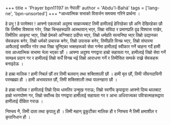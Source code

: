 +++
title = 'Prayer bpn11197 in नेपाली'
author = 'Abdu'l-Bahá'
tags = ['lang-ne', 'bpn-unsorted']
+++
*आध्यात्मिक सभाको विसर्जन समयमा गरिने प्रार्थना । 

हे प्रभु ! हे परमेश्वर ! आफ्नो एकताको अदृश्य साम्राज्यबाट तिमी हामीलाई हेरिरहेका छौ अनि देखिरहेका छौ कि तिमीमा विश्वास गरेर, तिम्रा चिन्हहरूप्रति आस्थावान् भएर, तिम्रा संविदा र प्रमाणप्रति दृढ विश्वास राखेर, तिमीतिर आकृष्ट भएर, तिम्रो प्रेमको अग्निबाट प्रदीप्त भएर, तिम्रो धर्मप्रति सत्यनिष्ठ भएर तिम्रो उद्यानका सेवकहरू बनेर, तिम्रो धर्मको प्रचारक बनेर, तिम्रो उपासक बनेर, तिमीप्रति विनम्र भएर, तिम्रो संघारमा आफैलाई समर्पित गरेर तथा तिम्रा चुनिएका भक्तहरूको सेवा गर्नमा हामीलाई स्वीकार गर्ने चाहना गर्दै हामी यस आध्यात्मिक सभामा भेला भएका छौं । आफ्ना अदुश्य गणद्वारा हाम्रो सहायता गर, हामीलाई तिम्रो सेवा गर्ने सामथ्र्य प्रदान गर र हामीलाई तिम्रो सधैँ विनम्र भई तिम्रो आराधना गर्ने र तिमीसित सम्पर्क राख्ने सेवकहरू बनाइदेऊ । 

हे हाम्रा मालिक ! हामी निबर्ल छौं तर तिमी बलवान् तथा शक्तिशाली छौ । हामी मृत छौं, तिमी जीवनदायिनी परमब्रह्मा हौ । हामी अभावग्रस्त छौं, तिमी शक्तिशाली तथा पालनहारा छौ । 

हे हाम्रा मालिक ! हामीलाई तिम्रो दिव्य धामतिर उन्मुख गराऊ; तिम्रो स्वर्गीय कृपाद्वारा आफ्नो दिव्य थालबाट हाम्रो भरणपोष्ण गर, तिम्रो सर्वोच्च देव गणद्वारा हामीलाई सहायता गर र आभा अधिराज्यका पवित्रात्माहरूद्वारा हामीलाई दीक्षित गराऊ । 

निश्चय नै, तिमी दाता तथा कृपालु हौ । तिमी महान् ढुकुटीका मालिक हौ र निश्चय नै तिमी क्षमाशील र कृपानिधान हौ ।

